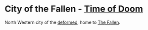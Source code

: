 
# City of the Fallen - [Time of Doom](<../History of Kisa.md#3-time-of-doom>)

North Western city of the [deformed](<../Society/Factions During the Time of Doom.md#2-the-deformed>), home to [The Fallen](<../Society/Factions During the Time of Doom.md#21-the-fallen>).

